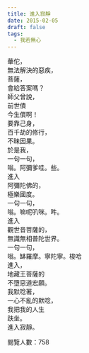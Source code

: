 ```yaml
---
title: 進入寂靜
date: 2015-02-05
draft: false
tags:
  - 我若無心
---
```

華佗，  
無法解決的惡疾，  
菩薩，  
會給答案嗎？  
師父曾說，  
前世債  
今生償啊！  
要靠己身，  
百千劫的修行，  
不昧因果。  
於是我，  
一句一句，  
嗡。阿彌爹哇。些。  
進入  
阿彌陀佛的，  
極樂國度。  
一句一句，  
嗡。嘛呢叭咪。吽。  
進入  
觀世音菩薩的，  
無識無相普陀世界。  
一句一句，  
嗡。缽羅摩。寧陀寧。梭哈  
進入，  
地藏王菩薩的  
不墮惡道宏願。  
我默唸著，  
一心不亂的默唸，  
我把我的人生  
趺坐。  
進入寂靜。  


閱覽人數：758